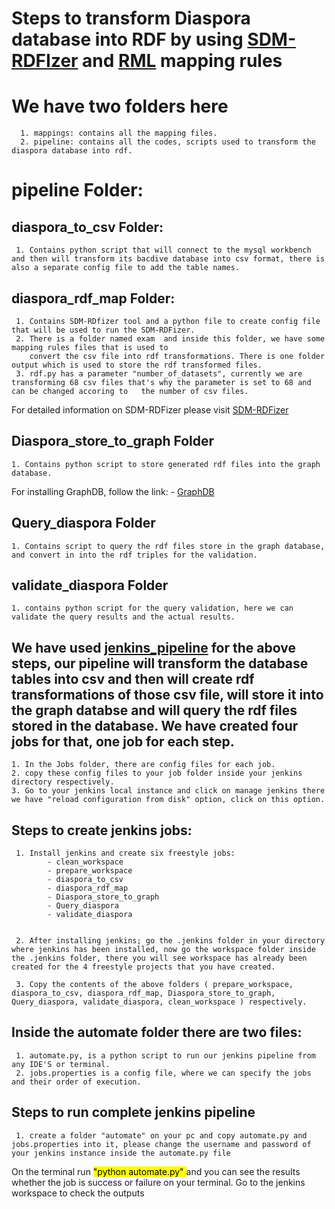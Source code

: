 # Steps to transform Diaspora database into RDF by using [SDM-RDFIzer](https://github.com/SDM-TIB/SDM-RDFizer) and [RML](https://rml.io/specs/rml/#overview-0) mapping rules 
 
# We have two folders here
      1. mappings: contains all the mapping files. 
      2. pipeline: contains all the codes, scripts used to transform the diaspora database into rdf.
 
# pipeline Folder: 
   
## diaspora_to_csv Folder:
     1. Contains python script that will connect to the mysql workbench and then will transform its bacdive database into csv format, there is also a separate config file to add the table names.  
     
## diaspora_rdf_map Folder:
     1. Contains SDM-RDfizer tool and a python file to create config file that will be used to run the SDM-RDFizer. 
     2. There is a folder named exam  and inside this folder, we have some mapping rules files that is used to 
        convert the csv file into rdf transformations. There is one folder output which is used to store the rdf transformed files. 
     3. rdf.py has a parameter "number_of_datasets", currently we are transforming 68 csv files that's why the parameter is set to 68 and can be changed accoring to   the number of csv files.
    
 For detailed information on SDM-RDFizer please visit [SDM-RDFizer](https://github.com/SDM-TIB/SDM-RDFizer)

## Diaspora_store_to_graph Folder
    1. Contains python script to store generated rdf files into the graph database. 
  For installing GraphDB, follow the link:
          - [GraphDB](https://graphdb.ontotext.com/documentation/free/free/run-desktop-installation.html)
    
    
## Query_diaspora Folder
    1. Contains script to query the rdf files store in the graph database, and convert in into the rdf triples for the validation. 
    
## validate_diaspora Folder
    1. contains python script for the query validation, here we can validate the query results and the actual results. 
    
## We have used [jenkins_pipeline](https://www.jenkins.io/doc/book/installing/) for the above steps, our pipeline will transform the database tables into csv and then will create rdf transformations of those csv file, will store it into the graph databse and will query the rdf files stored in the database. We have created four jobs for that, one job for each step. 
    1. In the Jobs folder, there are config files for each job. 
    2. copy these config files to your job folder inside your jenkins directory respectively.
    3. Go to your jenkins local instance and click on manage jenkins there we have "reload configuration from disk" option, click on this option. 
    
## Steps to create jenkins jobs: 
     1. Install jenkins and create six freestyle jobs:
            - clean_workspace
            - prepare_workspace
            - diaspora_to_csv
            - diaspora_rdf_map
            - Diaspora_store_to_graph
            - Query_diaspora
            - validate_diaspora
         
           
     2. After installing jenkins; go the .jenkins folder in your directory where jenkins has been installed, now go the workspace folder inside the .jenkins folder, there you will see workspace has already been created for the 4 freestyle projects that you have created. 
     
     3. Copy the contents of the above folders ( prepare_workspace, diaspora_to_csv, diaspora_rdf_map, Diaspora_store_to_graph, Query_diaspora, validate_diaspora, clean_workspace ) respectively. 
 
 ## Inside the automate folder there are two files:
     1. automate.py, is a python script to run our jenkins pipeline from any IDE'S or terminal.  
     2. jobs.properties is a config file, where we can specify the jobs and their order of execution. 
     
 ## Steps to run complete jenkins pipeline
     1. create a folder "automate" on your pc and copy automate.py and jobs.properties into it, please change the username and password of your jenkins instance inside the automate.py file 
On the terminal run <mark> "python automate.py" </mark> and you can see the results whether the job is success or failure on your terminal. Go to the jenkins workspace to check the outputs
